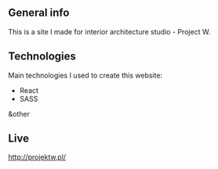 ## General info
This is a site I made for interior architecture studio - Project W.
	
## Technologies
Main technologies I used to create this website:
* React
* SASS

&other
	
## Live
http://projektw.pl/